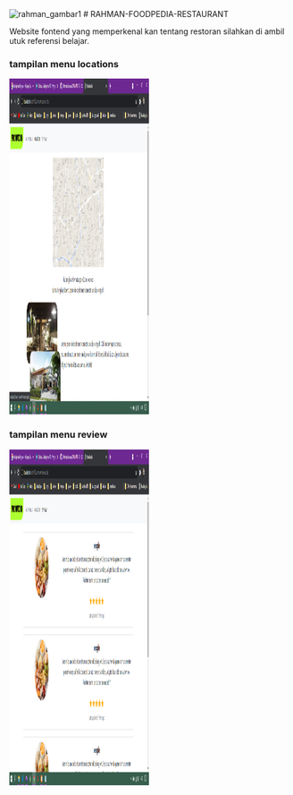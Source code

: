 <img src="SecreenShoot/irahman_screenchoot1.png" alt="rahman_gambar1" height="800" width="350">
# RAHMAN-FOODPEDIA-RESTAURANT
<p>Website fontend yang memperkenal kan tentang restoran silahkan di ambil utuk referensi belajar.</p>

<h3>tampilan menu locations</h3>
<img src="SecreenShoot/rahman_screenchoot2.png" alt="rahman_gambar1" height="600" width="250">
</br>
<h3>tampilan menu review</h3>
<img src="SecreenShoot/rahman_screenchoot3.png" alt="rahman_gambar1" height="600" width="250">